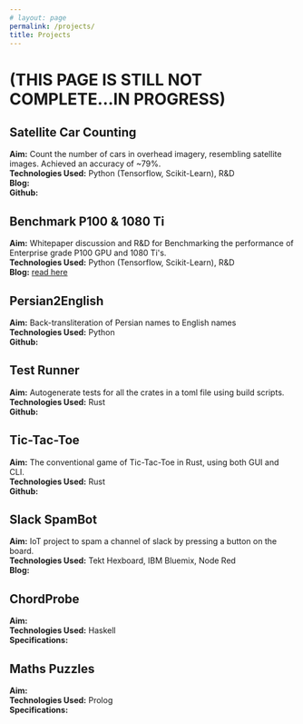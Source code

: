 ```yaml
---
# layout: page
permalink: /projects/
title: Projects
---
```


# (THIS PAGE IS STILL NOT COMPLETE...IN PROGRESS) #

## Satellite Car Counting ##

**Aim:** Count the number of cars in overhead imagery, resembling satellite images. Achieved an accuracy
of ~79%.<br />
**Technologies Used:** Python (Tensorflow, Scikit-Learn), R&D<br/>
**Blog:**<br/>
**Github:**<br/>

## Benchmark P100 & 1080 Ti ##

**Aim:** Whitepaper discussion and R&D for Benchmarking the performance of Enterprise grade P100 GPU and
1080 Ti's.<br/>
**Technologies Used:** Python (Tensorflow, Scikit-Learn), R&D<br/>
**Blog:** [read here](https://alisha17.github.io/machine-learning/2017/12/15/benchmarks.html)<br/>

## Persian2English ##

**Aim:** Back-transliteration of Persian names to English names<br/>
**Technologies Used:** Python<br/>
**Github:**<br/>

## Test Runner ##

**Aim:** Autogenerate tests for all the crates in a toml file using build scripts.<br/>
**Technologies Used:** Rust<br/>
**Github:**<br/>

## Tic-Tac-Toe ##

**Aim:** The conventional game of Tic-Tac-Toe in Rust, using both GUI and CLI.<br/>
**Technologies Used:** Rust<br/>
**Github:**<br/>

## Slack SpamBot ##

**Aim:** IoT project to spam a channel of slack by pressing a button on the board.<br/>
**Technologies Used:** Tekt Hexboard, IBM Bluemix, Node Red<br/>
**Blog:**<br/>

## ChordProbe ##

**Aim:**<br/>
**Technologies Used:** Haskell<br/>
**Specifications:** <br/>

## Maths Puzzles ##

**Aim:**<br/>
**Technologies Used:** Prolog<br/>
**Specifications:**<br/>
